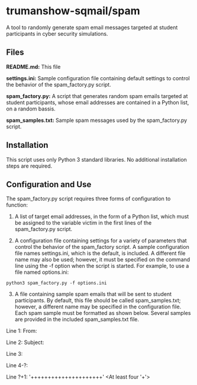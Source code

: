 # trumanshow-sqmail/spam
A tool to randomly generate spam email messages targeted at student participants in cyber security simulations. 

## Files
**README.md:** This file

**settings.ini:** Sample configuration file containing default settings to control the behavior of the spam_factory.py script.

**spam_factory.py:** A script that generates random spam emails targeted at student participants, whose email addresses are contained in a Python list, on a random bassis.

**spam_samples.txt:** Sample spam messages used by the spam_factory.py script.

## Installation
This script uses only Python 3 standard libraries. No additional installation steps are required.

## Configuration and Use
The spam_factory.py script requires three forms of configuration to function: 

1) A list of target email addresses, in the form of a Python list, which must be assigned to the variable victim in the first lines of the spam_factory.py script. 

2) A configuration file containing settings for a variety of parameters that control the behavior of the spam_factory script. A sample configuration file names settings.ini, which is the default, is included. A different file name may also be used; however, it must be specified on the command line using the -f option when the script is started. For example, to use a file named options.ini:

```python3 spam_factory.py -f options.ini```

3) A file containing sample spam emails that will be sent to student participants. By default, this file should be called spam_samples.txt; however, a different name may be specified in the configuration file. Each spam sample must be formatted as shown below. Several samples are provided in the included spam_samples.txt file.

  Line 1: From: <emailaddress>

  Line 2: Subject: <subject line>

  Line 3: <blank>

Line 4-?: <email body>

Line ?+1: '+++++++++++++++++++++' <At least four '+'>

